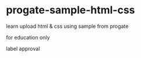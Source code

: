 # progate-sample-html-css

learn upload html & css using sample from progate

for education only

label approval
